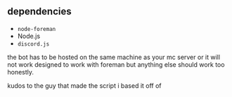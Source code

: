 ## dependencies
* `node-foreman`
* Node.js
* `discord.js`

the bot has to be hosted on the same machine as your mc server or it will not work
designed to work with foreman but anything else should work too honestly.

kudos to the guy that made the script i based it off of
